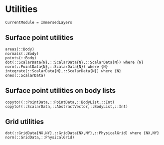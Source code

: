 # Utilities

```@meta
CurrentModule = ImmersedLayers
```

## Surface point utilities

```@docs
areas(::Body)
normals(::Body)
points(::Body)
dot(::ScalarData{N},::ScalarData{N},::ScalarData{N}) where {N}
norm(::PointData{N},::ScalarData{N}) where {N}
integrate(::ScalarData{N},::ScalarData{N}) where {N}
ones(::ScalarData)
```

## Surface point utilities on body lists

```@docs
copyto!(::PointData,::PointData,::BodyList,::Int)
copyto!(::ScalarData,::AbstractVector,::BodyList,::Int)
```

## Grid utilities

```@docs
dot(::GridData{NX,NY},::GridData{NX,NY},::PhysicalGrid) where {NX,NY}
norm(::GridData,::PhysicalGrid)
```
